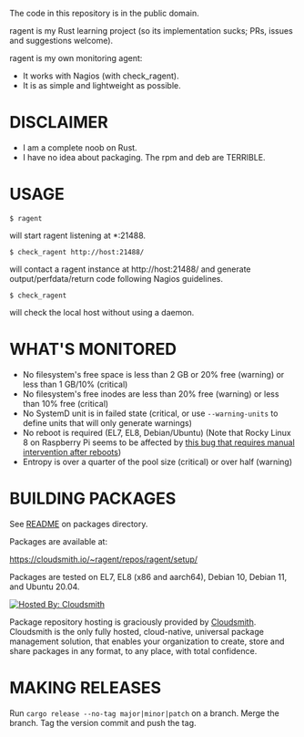 The code in this repository is in the public domain.

ragent is my Rust learning project (so its implementation sucks; PRs, issues and suggestions welcome).

ragent is my own monitoring agent:

* It works with Nagios (with check_ragent).
* It is as simple and lightweight as possible.

# DISCLAIMER

* I am a complete noob on Rust.
* I have no idea about packaging. The rpm and deb are TERRIBLE.

# USAGE

```
$ ragent
```

will start ragent listening at *:21488.

```
$ check_ragent http://host:21488/
```

will contact a ragent instance at http://host:21488/ and generate output/perfdata/return code following Nagios guidelines.

```
$ check_ragent
```

will check the local host without using a daemon.

# WHAT'S MONITORED

* No filesystem's free space is less than 2 GB or 20% free (warning) or less than 1 GB/10% (critical)
* No filesystem's free inodes are less than 20% free (warning) or less than 10% free (critical)
* No SystemD unit is in failed state (critical, or use `--warning-units` to define units that will only generate warnings)
* No reboot is required (EL7, EL8, Debian/Ubuntu)
  (Note that Rocky Linux 8 on Raspberry Pi seems to be affected by [this bug that requires manual intervention after reboots](https://bugs.rockylinux.org/show_bug.cgi?id=177))
* Entropy is over a quarter of the pool size (critical) or over half (warning) 

# BUILDING PACKAGES

See [README](packages/README) on packages directory.

Packages are available at:

https://cloudsmith.io/~ragent/repos/ragent/setup/

Packages are tested on EL7, EL8 (x86 and aarch64), Debian 10, Debian 11, and Ubuntu 20.04.

[![Hosted By: Cloudsmith](https://img.shields.io/badge/OSS%20hosting%20by-cloudsmith-blue?logo=cloudsmith&style=for-the-badge)](https://cloudsmith.com)

Package repository hosting is graciously provided by  [Cloudsmith](https://cloudsmith.com).
Cloudsmith is the only fully hosted, cloud-native, universal package management solution, that enables your organization to create, store and share packages in any format, to any place, with total confidence.

# MAKING RELEASES

Run `cargo release --no-tag major|minor|patch` on a branch.
Merge the branch.
Tag the version commit and push the tag.
